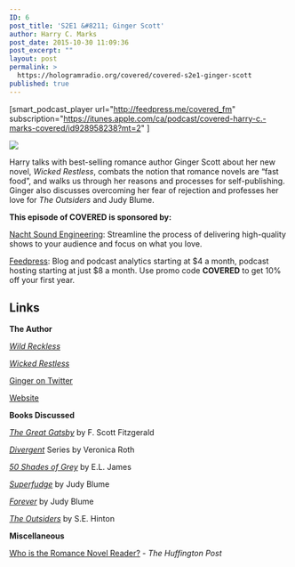 ```yaml
---
ID: 6
post_title: 'S2E1 &#8211; Ginger Scott'
author: Harry C. Marks
post_date: 2015-10-30 11:09:36
post_excerpt: ""
layout: post
permalink: >
  https://hologramradio.org/covered/covered-s2e1-ginger-scott
published: true
---
```

[smart_podcast_player url="http://feedpress.me/covered_fm" subscription="https://itunes.apple.com/ca/podcast/covered-harry-c.-marks-covered/id928958238?mt=2" ]

![](http://static1.squarespace.com/static/561661aee4b089e8995064dc/5616b298e4b0680cb8690634/56327f28e4b0e183f01e7241/1446149928351//img.jpg)

Harry talks with best-selling romance author Ginger Scott about her new novel, _Wicked Restless_, combats the notion that romance novels are “fast food”, and walks us through her reasons and processes for self-publishing. Ginger also discusses overcoming her fear of rejection and professes her love for _The Outsiders_ and Judy Blume.

**This episode of COVERED is sponsored by:**

[Nacht Sound Engineering](http://nachtsound.com): Streamline the process of delivering high-quality shows to your audience and focus on what you love.

[Feedpress](http://feed.press): Blog and podcast analytics starting at $4 a month, podcast hosting starting at just $8 a month. Use promo code **COVERED** to get 10% off your first year.

## Links

**The Author**

_[Wild Reckless](http://amzn.to/1MlbXoE)_

_[Wicked Restless](http://amzn.to/1MlbXVJ)_

[Ginger on Twitter](http://twitter.com/thegingerscott)

[Website](http://www.littlemisswrite.com)

**Books Discussed**

_[The Great Gatsby](http://amzn.to/1HeFjnq)_ by F. Scott Fitzgerald

[_Divergent_](http://amzn.to/1HeFnDD) Series by Veronica Roth

_[50 Shades of Grey](http://amzn.to/1PXdSpq)_ by E.L. James

_[Superfudge](http://amzn.to/1HeFzCU)_ by Judy Blume

_[Forever](http://amzn.to/1Mlccjy)_ by Judy Blume

_[The Outsiders](http://amzn.to/1MlccQK)_ by S.E. Hinton

**Miscellaneous**

[Who is the Romance Novel Reader?](http://www.huffingtonpost.com/maya-rodale/who-is-the-the-romance-novel-reader_b_7192588.html) - _The Huffington Post_